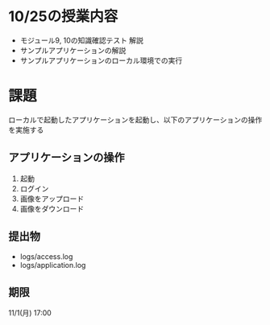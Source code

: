 # 10/25の授業内容
* モジュール9, 10の知識確認テスト 解説
* サンプルアプリケーションの解説
* サンプルアプリケーションのローカル環境での実行

# 課題
ローカルで起動したアプリケーションを起動し、以下のアプリケーションの操作を実施する

## アプリケーションの操作
1. 起動
2. ログイン
3. 画像をアップロード
4. 画像をダウンロード

## 提出物
* logs/access.log
* logs/application.log

## 期限
11/1(月) 17:00
